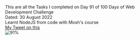 This are all the Tasks I completed on Day 91 of 100 Days of Web Development Challenge<br>
Dated: 30 August 2022<br>
Learnt NodeJS from code with Mosh's course<br>
[My Tweet on this](https://twitter.com/Saurav_Navdhare/status/1564671131092647936)<br>
![91%](https://progress-bar.dev/91)<br>